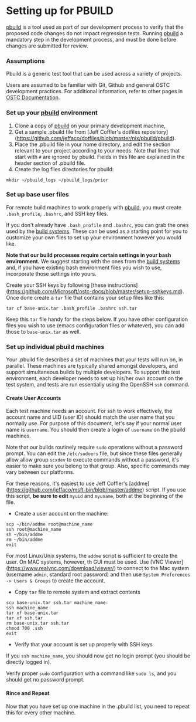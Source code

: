# Setting up for PBUILD

[pbuild]: https://github.com/Microsoft/pbuild
[OMI]: https://github.com/Microsoft/omi
[OSTC Documentation]: https://github.com/Microsoft/ostc-docs
[build systems]: https://github.com/Microsoft/ostc-tools/tree/master/build

[pbuild][] is a tool used as part of our development process to
verify that the proposed code changes do not impact regression
tests.  Running [pbuild][] a mandatory step in the development
process, and must be done before changes are submitted for review.

### Assumptions

Pbuild is a generic test tool that can be used across a variety of
projects.

Users are assumed to be familiar with Git, Github and general OSTC
development practices. For additional information, refer to other
pages in [OSTC Documentation][].

### Set up your [pbuild][] environment

1. Clone a copy of [pbuild][] on your primary development machine,
2. Get a sample .pbuild file from [Jeff Coffler's dotfiles repository]
(https://github.com/jeffaco/dotfiles/blob/master/nix/pbuild/pbuild).
3. Place the .pbuild file in your home directory, and edit the section
relevant to your project according to your needs. Note that lines that
start with `#` are ignored by pbuild. Fields in this file are explained
in the header section of .pbuild file.
4. Create the log files directories for pbuild:

```
mkdir ~/pbuild_logs ~/pbuild_logs/prior
```

### Set up base user files

For remote build machines to work properly with [pbuild][], you must
create `.bash_profile`, `.bashrc`, and SSH key files.

If you don't already have `.bash_profile` and `.bashrc`, you can grab
the ones used by the [build systems][]. These can
be used as a starting point for you to customize your own files to set
up your environment however you would like.

**Note that our build processes require certain settings in your bash
environment.** We suggest starting with the ones from the [build
systems][] and, if you have existing bash environment files you wish
to use, incorporate those settings into yours.

Create your SSH keys by following [these instructions]
(https://github.com/Microsoft/ostc-docs/blob/master/setup-sshkeys.md).
Once done create a `tar` file that contains your setup files like this:

```
tar cf base-unix.tar .bash_profile .bashrc ssh.tar
```

Keep this `tar` file handy for the steps below. If you have other
configuration files you wish to use (emacs configuration files or
whatever), you can add those to `base-unix.tar` as well.
	
### Set up individual pbuild machines

Your .pbuild file describes a set of machines that your tests will run
on, in parallel. These machines are typically shared amongst
developers, and support simultaneous builds by multiple developers.
To support this test environment, each developer needs to set up
his/her own account on the test system, and tests are run essentially
using the OpenSSH `ssh` command.

#### Create User Accounts

Each test machine needs an account. For ssh to work effectively, the
account name and UID (user ID) should match the user name that you
normally use.  For purpose of this document, let's say if your normal
user name is `username`. You should then create a login of `username`
on the pbuild machines.

Note that our builds routinely require `sudo` operations without a
password prompt. You can edit the `/etc/sudoers` file, but since these
files generally allow allow group `scxdev` to execute commands without
a password, it's easier to make sure you belong to that group. Also,
specific commands may vary between our platforms.

For these reasons, it's easiest to use Jeff Coffler's [addme]
(https://github.com/jeffaco/msft-bin/blob/master/addme) script. If you
use this script, **be sure to edit** `myuid` and `myuname`, both at the
beginning of the file.

- Create a user account on the machine:

```
scp ~/bin/addme root@machine_name
ssh root@machine_name
sh ~/bin/addme
rm ~/bin/addme
exit
```

For most Linux/Unix systems, the `addme` script is sufficient to create
the user. On MAC systems, however, th GUI must be used. Use [VNC Viewer]
(https://www.realvnc.com/download/viewer/) to connect to the Mac system
(username `admin`, standard root password) and then use
`System Preferences -> Users & Groups` to create the account.

- Copy `tar` file to remote system and extract contents

```
scp base-unix.tar ssh.tar machine_name:
ssh machine_name
tar xf base-unix.tar
tar xf ssh.tar
rm base-unix.tar ssh.tar
chmod 700 .ssh
exit
```

- Verify that your account is set up properly with SSH keys

If you `ssh machine_name`, you should now get no login prompt (you should
be directly logged in).

Verify proper `sudo` configuration with a command like `sudo ls`, and you
should get no password prompt.

#### Rince and Repeat

Now that you have set up one machine in the .pbuild list, you need to
repeat this for every other machine.
